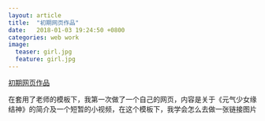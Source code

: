 ```yaml
---
layout: article
title:  "初期网页作品"
date:   2018-01-03 19:24:50 +0800
categories: web work
image:
  teaser: girl.jpg
  feature: girl.jpg
---
```

[初期网页作品](https://Ach3oh.github.io/portfolio/girls/index.html)
 
 
在套用了老师的模板下，我第一次做了一个自己的网页，内容是关于《元气少女缘结神》的简介及一个短暂的小视频，在这个模板下，我学会怎么去做一张链接图片
